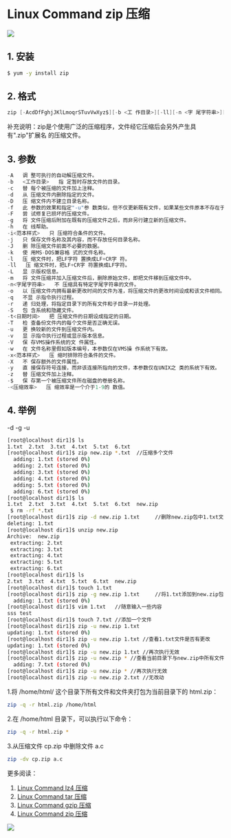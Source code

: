 #  Linux Command zip 压缩
![](https://i-blog.csdnimg.cn/blog_migrate/8654a15d5aebab39ca8768a5a45c3ae8.gif#pic_center)



##  1. 安装

```bash
$ yum -y install zip
```
## 2. 格式
```c
zip [-AcdDfFghjJKlLmoqrSTuvVwXyz$][-b <工 作目录>][-ll][-n <字 尾字符串>][-t <日 期时间>][-<压 缩效率>][压 缩文件][文件...][-i <范本样式>][-x <范本样式>]
```

补充说明：zip是个使用广泛的压缩程序，文件经它压缩后会另外产生具 有".zip"扩展名 的压缩文件。
## 3. 参数

```c
-A   调 整可执行的自动解压缩文件。
-b   <工作目录>   指 定暂时存放文件的目录。
-c   替 每个被压缩的文件加上注释。
-d   从 压缩文件内删除指定的文件。
-D   压 缩文件内不建立目录名称。
-f   此 参数的效果和指定"-u"参 数类似，但不仅更新既有文件，如果某些文件原本不存在于压缩文件内，使用本参数会一并将其加入压缩文件中。
-F   尝 试修复已损坏的压缩文件。
-g   将 文件压缩后附加在既有的压缩文件之后，而非另行建立新的压缩文件。
-h   在 线帮助。
-i<范本样式>   只 压缩符合条件的文件。
-j   只 保存文件名称及其内容，而不存放任何目录名称。
-J   删 除压缩文件前面不必要的数据。
-k   使 用MS-DOS兼容格 式的文件名称。
-l   压 缩文件时，把LF字符 置换成LF+CR字 符。
-ll   压 缩文件时，把LF+CR字 符置换成LF字符。
-L   显 示版权信息。
-m   将 文件压缩并加入压缩文件后，删除原始文件，即把文件移到压缩文件中。
-n<字尾字符串>   不 压缩具有特定字尾字符串的文件。
-o   以 压缩文件内拥有最新更改时间的文件为准，将压缩文件的更改时间设成和该文件相同。
-q   不显 示指令执行过程。
-r   递 归处理，将指定目录下的所有文件和子目录一并处理。
-S   包 含系统和隐藏文件。
-t<日期时间>   把 压缩文件的日期设成指定的日期。
-T   检 查备份文件内的每个文件是否正确无误。
-u   更 换较新的文件到压缩文件内。
-v   显 示指令执行过程或显示版本信息。
-V   保 存VMS操作系统的文 件属性。
-w   在 文件名称里假如版本编号，本参数仅在VMS操 作系统下有效。
-x<范本样式>   压 缩时排除符合条件的文件。
-X   不 保存额外的文件属性。
-y   直 接保存符号连接，而非该连接所指向的文件，本参数仅在UNIX之 类的系统下有效。
-z   替 压缩文件加上注释。
-$   保 存第一个被压缩文件所在磁盘的卷册名称。
-<压缩效率>   压 缩效率是一个介于1-9的 数值。
```
## 4. 举例
-d -g -u
```bash
[root@localhost dir1]$ ls
1.txt  2.txt  3.txt  4.txt  5.txt  6.txt
[root@localhost dir1]$ zip new.zip *.txt  //压缩多个文件
  adding: 1.txt (stored 0%)
  adding: 2.txt (stored 0%)
  adding: 3.txt (stored 0%)
  adding: 4.txt (stored 0%)
  adding: 5.txt (stored 0%)
  adding: 6.txt (stored 0%)
[root@localhost dir1]$ ls
1.txt  2.txt  3.txt  4.txt  5.txt  6.txt  new.zip
 $ rm -rf *.txt
[root@localhost dir1]$ zip -d new.zip 1.txt     //删除new.zip包中1.txt文件
deleting: 1.txt
[root@localhost dir1]$ unzip new.zip 
Archive:  new.zip
 extracting: 2.txt                   
 extracting: 3.txt                   
 extracting: 4.txt                   
 extracting: 5.txt                   
 extracting: 6.txt                   
[root@localhost dir1]$ ls
2.txt  3.txt  4.txt  5.txt  6.txt  new.zip
[root@localhost dir1]$ touch 1.txt
[root@localhost dir1]$ zip -g new.zip 1.txt     //将1.txt添加到new.zip包中
  adding: 1.txt (stored 0%)
[root@localhost dir1]$ vim 1.txt   //随意输入一些内容
sss test
[root@localhost dir1]$ touch 7.txt //添加一个文件
[root@localhost dir1]$ zip -u new.zip 1.txt 
updating: 1.txt (stored 0%)
[root@localhost dir1]$ zip -u new.zip 1.txt //查看1.txt文件是否有更改
updating: 1.txt (stored 0%)
[root@localhost dir1]$ zip -u new.zip 1.txt //再次执行无效
[root@localhost dir1]$ zip -u new.zip * //查看当前目录下与new.zip中所有文件是否有更改或添加
  adding: 7.txt (stored 0%)
[root@localhost dir1]$ zip -u new.zip * //再次执行无效
[root@localhost dir1]$ zip -u new.zip 2.txt //无改动
```

1.将 /home/html/ 这个目录下所有文件和文件夹打包为当前目录下的 html.zip：
```bash
zip -q -r html.zip /home/html
```
2.在 /home/html 目录下，可以执行以下命令：
```bash
zip -q -r html.zip *
```
3.从压缩文件 cp.zip 中删除文件 a.c

```bash
zip -dv cp.zip a.c
```

更多阅读：
 1. [Linux Command lz4 压缩](https://blog.csdn.net/xixihahalelehehe/article/details/125201619)
 2. [Linux Command tar 压缩](https://ghostwritten.blog.csdn.net/article/details/106056841)
 3. [Linux Command gzip 压缩](https://blog.csdn.net/xixihahalelehehe/article/details/104724596)
 4. [Linux Command zip 压缩](https://blog.csdn.net/xixihahalelehehe/article/details/125203106)

![](https://i-blog.csdnimg.cn/blog_migrate/a80e307359c4a367209c77d420e5f710.png)




